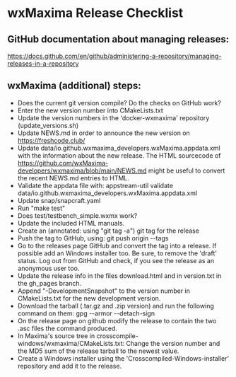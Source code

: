 wxMaxima Release Checklist
==========================

GitHub documentation about managing releases:
---------------------------------------------

https://docs.github.com/en/github/administering-a-repository/managing-releases-in-a-repository

wxMaxima (additional) steps:
----------------------------

- Does the current git version compile? Do the checks on GitHub work?
- Enter the new version number into CMakeLists.txt
- Update the version numbers in the 'docker-wxmaxima' repository (update_versions.sh)
- Update NEWS.md in order to announce the new version on https://freshcode.club/
- Update data/io.github.wxmaxima_developers.wxMaxima.appdata.xml with the information
  about the new release. The HTML sourcecode of
  https://github.com/wxMaxima-developers/wxmaxima/blob/main/NEWS.md
  might be useful to convert the recent NEWS.md entries to HTML.
- Validate the appdata file with:
  appstream-util validate data/io.github.wxmaxima_developers.wxMaxima.appdata.xml
- Update snap/snapcraft.yaml
- Run "make test"
- Does test/testbench_simple.wxmx work?
- Update the included HTML manuals.
- Create an (annotated: using "git tag -a") git tag for the release
- Push the tag to GitHub, using: git push origin --tags
- Go to the releases page GitHub and convert the tag into a release.
  If possible add an Windows installer too.
  Be sure, to remove the 'draft' status. Log out from GitHub and check,
  if you see the release as an anonymous user too.
- Update the release info in the files download.html and in version.txt
  in the gh_pages branch.
- Append "-DevelopmentSnapshot" to the version number in CMakeLists.txt for the new development version.
- Download the tarball (.tar.gz and .zip version) and run the following command on them:
  gpg --armor --detach-sign <filename>
- On the release page on github modify the release to contain the two .asc files
  the command produced.
- In Maxima's source tree in crosscompile-windows/wxmaxima/CMakeLists.txt: Change the
  version number and the MD5 sum of the release tarball to the newest value.
- Create a Windows installer using the 'Crosscompiled-Windows-installer' repository
  and add it to the release.
